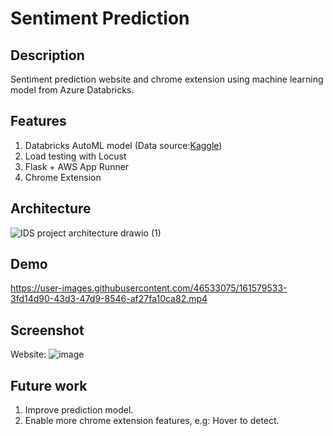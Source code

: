 # Sentiment Prediction
## Description
Sentiment prediction website and chrome extension using machine learning model from Azure Databricks.
## Features
1. Databricks AutoML model (Data source:[Kaggle](https://www.kaggle.com/datasets/arkhoshghalb/twitter-sentiment-analysis-hatred-speech))
2. Load testing with Locust
3. Flask + AWS App Runner
4. Chrome Extension

## Architecture
![IDS project architecture drawio (1)](https://user-images.githubusercontent.com/46533075/163001093-c8270c42-d921-496f-aac8-89ae54526315.png)
## Demo
https://user-images.githubusercontent.com/46533075/161579533-3fd14d90-43d3-47d9-8546-af27fa10ca82.mp4


## Screenshot
Website:
![image](https://user-images.githubusercontent.com/46533075/163020348-067bc90e-e7cb-4b66-be37-4aec241a4a80.png)


## Future work
1. Improve prediction model.
2. Enable more chrome extension features, e.g: Hover to detect.
